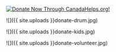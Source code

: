 
<A HREF="https://www.canadahelps.org/CharityProfilePage.aspx?CharityID=d109438"><IMG SRC="//www.canadahelps.org/image/DonateNowLink/en/Donate2.png" BORDER="0" ALT="Donate Now Through CanadaHelps.org!"/></A>

![]({{ site.uploads }}donate-drum.jpg)

![]({{ site.uploads }}donate-kids.jpg)

![]({{ site.uploads }}donate-volunteer.jpg)
